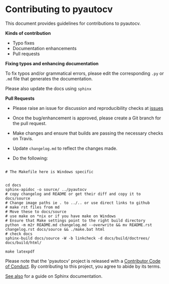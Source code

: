 # Contributing to pyautocv

This document provides guidelines for contributions to pyautocv.

**Kinds of contribution**

* Typo fixes
* Documentation enhancements
* Pull requests


**Fixing typos and enhancing documentation**

To fix typos and/or grammatical errors, please edit the corresponding `.py` or `.md` file that generates the documentation. 

Please also update the docs using `sphinx`

**Pull Requests**

* Please raise an issue for discussion and reproducibility checks at [issues](https://github.com/Nelson-Gon/pyautocv/issues)

* Once the bug/enhancement is approved, please create a Git branch for the pull request.

* Make changes and ensure that builds are passing the necessary checks on Travis.

* Update `changelog.md` to reflect the changes made.

* Do the following:

```

# The Makefile here is Windows specific


cd docs
sphinx-apidoc -o source/ ../pyautocv
# copy changelog and README or get their diff and copy it to docs/source
# Change image paths ie . to ../.. or use direct links to github
# make rst files from md
# Move these to docs/source
# use make on *nix or if you have make on Windows
# Ensure that Make settings point to the right build directory
python -m m2r README.md changelog.md --overwrite && mv README.rst changelog.rst docs/source && ./make.bat html
# check docs
sphinx-build docs/source -W -b linkcheck -d docs/build/doctrees/ docs/build/html/

make latexpdf

```
Please note that the 'pyautocv' project is released with a
[Contributor Code of Conduct](https://github.com/Nelson-Gon/pyautocv/.github/CODE_OF_CONDUCT.md).
By contributing to this project, you agree to abide by its terms.

[See also](https://samnicholls.net/2016/06/15/how-to-sphinx-readthedocs/) for a guide on Sphinx documentation.
